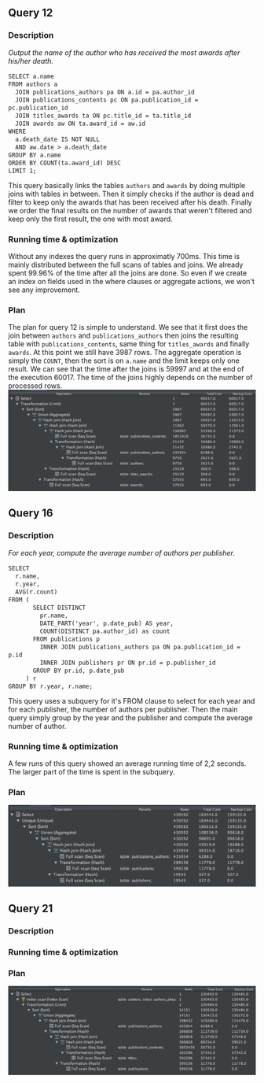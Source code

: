 ## Query 12
### Description
*Output the name of the author who has received the most awards after his/her death.*

```
SELECT a.name
FROM authors a
  JOIN publications_authors pa ON a.id = pa.author_id
  JOIN publications_contents pc ON pa.publication_id = pc.publication_id
  JOIN titles_awards ta ON pc.title_id = ta.title_id
  JOIN awards aw ON ta.award_id = aw.id
WHERE
  a.death_date IS NOT NULL
  AND aw.date > a.death_date
GROUP BY a.name
ORDER BY COUNT(ta.award_id) DESC
LIMIT 1;
```
This query basically links the tables `authors` and `awards` by doing multiple joins with tables in between. Then it simply checks if the author is dead and filter to keep only the awards that has been received after his death. Finally we order the final results on the number of awards that weren't filtered and keep only the first result, the one with most award.

### Running time & optimization
Without any indexes the query runs in approximatly 700ms. This time is mainly distributed between the full scans of tables and joins. We already spent 99.96% of the time after all the joins are done. So even if we create an index on fields used in the where clauses or aggregate actions, we won't see any improvement.


### Plan
The plan for query 12 is simple to understand. We see that it first does the join between `authors` and `publications_authors` then joins the resulting table with `publications_contents`, same thing for `titles_awards` and finally `awards`. At this point we still have 3987 rows. The aggregate operation is simply the `COUNT`, then the sort is on `a.name` and the limit keeps only one result.
We can see that the time after the joins is 59997 and at the end of the execution 60017. The time of the joins highly depends on the number of processed rows.
![](query12.png)

## Query 16
### Description
*For each year, compute the average number of authors per publisher.*

```
SELECT
  r.name,
  r.year,
  AVG(r.count)
FROM (
       SELECT DISTINCT
         pr.name,
         DATE_PART('year', p.date_pub) AS year,
         COUNT(DISTINCT pa.author_id) as count
       FROM publications p
         INNER JOIN publications_authors pa ON pa.publication_id = p.id
         INNER JOIN publishers pr ON pr.id = p.publisher_id
       GROUP BY pr.id, p.date_pub
     ) r
GROUP BY r.year, r.name;
```
This query uses a subquery for it's FROM clause to select for each year and for each publisher, the number of authors per publisher. Then the main query simply group by the year and the publisher and compute the average number of author.
### Running time & optimization
A few runs of this query showed an average running time of 2,2 seconds. The larger part of the time is spent in the subquery.


### Plan
![](query16.png)

## Query 21
### Description

### Running time & optimization

### Plan
![](query21.png)